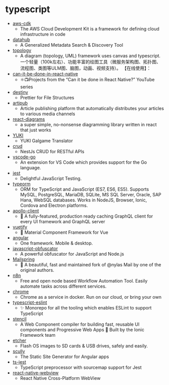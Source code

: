 # typescript
- [aws-cdk](https://github.com/aws/aws-cdk)
  - The AWS Cloud Development Kit is a framework for defining cloud infrastructure in code
- [datahub](https://github.com/linkedin/datahub)
  - A Generalized Metadata Search & Discovery Tool
- [topology](https://github.com/le5le-com/topology)
  - A diagram (topology, UML) framework uses canvas and typescript. 一个轻量（100k左右）、功能丰富的绘图工具（微服务架构图、拓扑图、流程图、类图等ULM图、脑图，动画、视频支持）。 【在线使用】：
- [can-it-be-done-in-react-native](https://github.com/wcandillon/can-it-be-done-in-react-native)
  - ⚛️📺Projects from the “Can it be done in React Native?” YouTube series
- [destiny](https://github.com/benawad/destiny)
  - Prettier for File Structures
- [artipub](https://github.com/crawlab-team/artipub)
  - Article publishing platform that automatically distributes your articles to various media channels
- [react-diagrams](https://github.com/projectstorm/react-diagrams)
  - a super simple, no-nonsense diagramming library written in react that just works
- [YUKI](https://github.com/project-yuki/YUKI)
  - YUKI Galgame Translator
- [crud](https://github.com/nestjsx/crud)
  - NestJs CRUD for RESTful APIs
- [vscode-go](https://github.com/microsoft/vscode-go)
  - An extension for VS Code which provides support for the Go language.
- [jest](https://github.com/facebook/jest)
  - Delightful JavaScript Testing.
- [typeorm](https://github.com/typeorm/typeorm)
  - ORM for TypeScript and JavaScript (ES7, ES6, ES5). Supports MySQL, PostgreSQL, MariaDB, SQLite, MS SQL Server, Oracle, SAP Hana, WebSQL databases. Works in NodeJS, Browser, Ionic, Cordova and Electron platforms.
- [apollo-client](https://github.com/apollographql/apollo-client)
  - 🚀 A fully-featured, production ready caching GraphQL client for every UI framework and GraphQL server
- [vuetify](https://github.com/vuetifyjs/vuetify)
  - 🐉 Material Component Framework for Vue
- [angular](https://github.com/angular/angular)
  - One framework. Mobile & desktop.
- [javascript-obfuscator](https://github.com/javascript-obfuscator/javascript-obfuscator)
  - A powerful obfuscator for JavaScript and Node.js
- [Mailspring](https://github.com/Foundry376/Mailspring)
  - 💌 A beautiful, fast and maintained fork of @nylas Mail by one of the original authors.
- [n8n](https://github.com/n8n-io/n8n)
  - Free and open node based Workflow Automation Tool. Easily automate tasks across different services.
- [chrome](https://github.com/browserless/chrome)
  - Chrome as a service in docker. Run on our cloud, or bring your own
- [typescript-eslint](https://github.com/typescript-eslint/typescript-eslint)
  - ✨ Monorepo for all the tooling which enables ESLint to support TypeScript
- [stencil](https://github.com/ionic-team/stencil)
  - A Web Component compiler for building fast, reusable UI components and Progressive Web Apps 💎 Built by the Ionic Framework team
- [etcher](https://github.com/balena-io/etcher)
  - Flash OS images to SD cards & USB drives, safely and easily.
- [scully](https://github.com/scullyio/scully)
  - The Static Site Generator for Angular apps
- [ts-jest](https://github.com/kulshekhar/ts-jest)
  - TypeScript preprocessor with sourcemap support for Jest
- [react-native-webview](https://github.com/react-native-community/react-native-webview)
  - React Native Cross-Platform WebView
